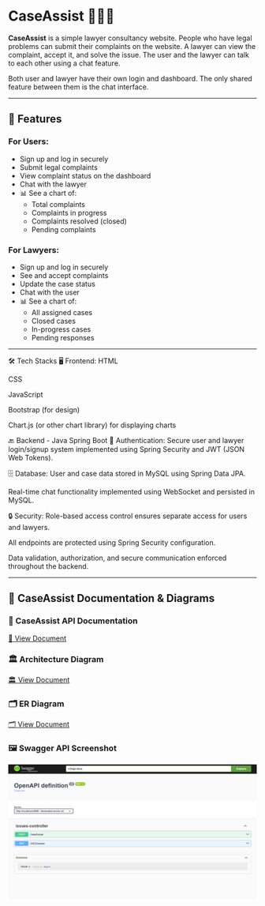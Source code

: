 # CaseAssist 🧑‍⚖️💬

**CaseAssist** is a simple lawyer consultancy website. People who have legal problems can submit their complaints on the website. A lawyer can view the complaint, accept it, and solve the issue. The user and the lawyer can talk to each other using a chat feature. 

Both user and lawyer have their own login and dashboard. The only shared feature between them is the chat interface.

---

## 🌟 Features

### For Users:
- Sign up and log in securely
- Submit legal complaints
- View complaint status on the dashboard
- Chat with the lawyer
- 📊 See a chart of:
  - Total complaints
  - Complaints in progress
  - Complaints resolved (closed)
  - Pending complaints

### For Lawyers:
- Sign up and log in securely
- See and accept complaints
- Update the case status
- Chat with the user
- 📊 See a chart of:
  - All assigned cases
  - Closed cases
  - In-progress cases
  - Pending responses

---

🛠️ Tech Stacks
🖥️ Frontend:
HTML

CSS

JavaScript

Bootstrap (for design)

Chart.js (or other chart library) for displaying charts

🔙 Backend - Java Spring Boot
🔐 Authentication:
Secure user and lawyer login/signup system implemented using Spring Security and JWT (JSON Web Tokens).

🗄️ Database:
User and case data stored in MySQL using Spring Data JPA.

Real-time chat functionality implemented using WebSocket and persisted in MySQL.

🔒 Security:
Role-based access control ensures separate access for users and lawyers.

All endpoints are protected using Spring Security configuration.

Data validation, authorization, and secure communication enforced throughout the backend.





---
## 📄 CaseAssist Documentation & Diagrams

### 📘 CaseAssist API Documentation  
[📄 View Document](https://docs.google.com/document/d/1m2o72Sg9VfBXFqvkt82JTSfqPwyewefS/edit?usp=sharing&ouid=100119364837244355757&rtpof=true&sd=true)

### 🏛️ Architecture Diagram  
[🏛️ View Document](https://docs.google.com/document/d/1z5ldvRBcj6RcUEodqENw3_I8Ly7HDUqR/edit?usp=sharing&ouid=100119364837244355757&rtpof=true&sd=true)

### 🗂️ ER Diagram  
[🗂️ View Document](https://docs.google.com/document/d/1jtRY72AQkCma2Gtz29RGYIaUHd1mDdWi/edit?usp=sharing&ouid=100119364837244355757&rtpof=true&sd=true)

### 🖼️ Swagger API Screenshot  
![Swagger API Screenshot](screenshots/Swagger_API_screenshot.png)


